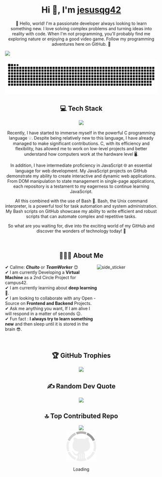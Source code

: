  <h1 align="center">Hi 👋, I'm <a href="https://100rabhcsmc.github.io/Me.io/" target="blank">
jesusqg42</a></h1>
<p align="center">💫 Hello, world! I'm a passionate developer always looking to learn something new. I love solving complex problems and turning ideas into reality with code. When I'm not programming, you'll probably find me exploring nature or enjoying a good video game. Follow my programming adventures here on GitHub. 🚀</p>

[![](https://visitcount.itsvg.in/api?id=jesusqg42&icon=0&color=0)](https://visitcount.itsvg.in)

<div align="center">
  <img  src="https://github.com/1999AZZAR/1999AZZAR/blob/readme/resources/img/grid-snake.svg"
       alt="snake" /></a>
</div

<div>
    <h2 align="center">💻 Tech Stack</h2>
</div>
<p align="center">
  <a href="https://skillicons.dev">
    <img src="https://skillicons.dev/icons?i=c,js,css,html,react,git,linux,npm,vite,figma,bash,cloudflare,md,vscode&perline=14" />
  </a>
</p>

<p align="center">Recently, I have started to immerse myself in the powerful C programming language 💡. Despite being relatively new to this language, I have already managed to make significant contributions. C, with its efficiency and flexibility, has allowed me to work on low-level projects and better understand how computers work at the hardware level 🖥️.</p>

<p align="center">In addition, I have intermediate proficiency in JavaScript 🌐 an essential language for web development. My JavaScript projects on GitHub demonstrate my ability to create interactive and dynamic web applications. From DOM manipulation to state management in single-page applications, each repository is a testament to my eagerness to continue learning JavaScript.</p>

<p align="center">All this combined with the use of Bash 🐚. Bash, the Unix command interpreter, is a powerful tool for task automation and system administration. My Bash scripts on GitHub showcase my ability to write efficient and robust scripts that can automate complex and repetitive tasks.</p>

<p align="center">So what are you waiting for, dive into the exciting world of my GitHub and discover the wonders of technology today! 🎉</p>
<br>
<h2 align="center">👨🏻‍💻 About Me</h2><img align="right" width=200px height=200px alt="side_sticker" src="https://media.giphy.com/media/TEnXkcsHrP4YedChhA/giphy.gif" />

✔ Callme: ***Chuito*** or ***TeamWorker*** 😊 <br>
✔ I am currently Developing a **Virtual Machine** as a 2nd Circle Project for campus42. <br>
✔ I am currently learning about **deep learning**🥰. <br>
✔ I am looking to collaborate with any Open - Source on **Frontend and Backend** Projects. <br>
✔ Ask me anything you want, If I am alive I will respond in a matter of seconds 😉. <br>
✔ Fun fact : **I always try to learn something new** and then sleep until it is stored in the brain 😎.
<br> <br> <br>
<div align="center">
   <h2> 🏆 GitHub Trophies</h2>
   <figure> <img src="https://github-profile-trophy.vercel.app/?username=jesusqg42&theme=gruvbox&no-frame=true&no-bg=false&margin-w=4"></div>
</div>

<div align="center">
   <h2>✍️ Random Dev Quote</h2>
   <img src="https://quotes-github-readme.vercel.app/api?type=horizontal&theme=gruvbox">
</div>

<div align="center">
  <h2>🔝 Top Contributed Repo</h2>
  <img src="https://github-contributor-stats.vercel.app/api?username=jesusqg42&limit=5&theme=gruvbox&combine_all_yearly_contributions=true">
</div>

<div align=center>
    <img src="https://raw.githubusercontent.com/AhmedFathyDev/AhmedFathyDev/main/GitHub.gif" alt="GitHub Octocat Logo" height="100">
    <p>Loading</p>
</div>
